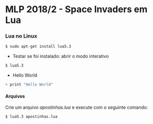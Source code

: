 # MLP 2018/2 - Space Invaders em Lua

### Lua no Linux

```bash
$ sudo apt-get install lua5.3
```

* Testar se foi instalado: abrir o modo interativo

```bash
$ lua5.3
```

* Hello World

```bash
> print "Hello World"
```
#### Arquivos

Crie um arquivo <i>apostinhas.lua</i> e execute com o seguinte comando:

```bash
$ lua5.3 apostinhas.lua
```
